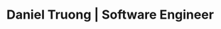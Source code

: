 ---
layout: default
title: Daniel Truong | Software Engineer
description: Hi. I'm excited to see you here. Click below to learn more about me or check out my resume!
aboutmetitle: Developer and Entrepreneur
aboutmecontent: I am a full-time software engineer that has been in the field since 2019. I graduated from University of California, San Diego with a degree in Computer Science in 2022. I love coming up with ideas and building solutions from zero to one that help solve real problems. I've also given talks and workshops helping people learn more about software engineering. 
experience_title: Work Experience
experience_description: My main specializations & interests include API and database development, product engineering, cloud computing and infrastructure. 
work_icons: 
    https://img.icons8.com/color/100/000000/tesla-logo.png: SWE Intern (Winter 2021)
    https://img.icons8.com/color/100/000000/microsoft.png: SWE Intern (Summer 2020 & Spring 2021)
    https://img.icons8.com/color/100/000000/google-logo.png: SWE Intern (Summer 2019)

experience_details: 
    amazon:
        title: Amazon
        logo: assets/images/logos/amazon_logo.png
        details:
            one: Software Engineer (Oct 2022 - Present)
        desc: Working in MCF (Multi-Channel Fulfillment) organizing, helping merchants fulfill orders using Amazon Logistics via Shopify and internal tooling. Also, built Bad Debt detection tools to reduce costs from bad actor merchants.
    hatch:
        title: Nearside (previously Hatch)
        logo: assets/images/logos/hatch.jpg
        details:
            one: Software Engineer (Jun 2021 - Oct 2022)
        desc: Working on improving small businesses banking by working on identity verification, automation pipelines, new incorporation product, and new checking service. 
    microsoft: 
        title: Microsoft (Cloud & AI)
        logo: assets/images/logos/microsoft.png
        details: 
            one: SWE Intern (Summer 2020 & Spring 2021)
        desc: Worked on Microsoft's internal incident management system from June 2020 - September 2020. Created a tagging feature as well as incident automation features for the internal management tool (IcM) using the .NET framework, Angular, Azure CosmosDB, and others. Will be joining the organization again from April - June 2021. 
    tesla:
        title: Tesla (Mobile Robot Engineering)
        logo: assets/images/logos/tesla.png
        details:
            one: Software Engineer Intern (Winter 2021)
        desc: Currently working on Tesla's Mobile Robot Engineering team to focus on teleoperations and live video streaming. 
    google: 
        title: Google (Chrome Admin Enterprise)
        logo: assets/images/logos/google.png
        details: 
            one: Software Engineer (Practicum) Intern (Summer 2019)
        desc: Worked from June 2019 - September 2019 in order to create debugging tools to aid in the launch of the new Google Chrome Admin product. 

projects_title: Projects
projects_description: Here's a list of projects I've worked on
projects: 
    Platter: 
        image: assets/images/logos/platter.png
        description: Worked as CTO, managing team of 7. Creating mobile application that provides marketplace for homecooked meals. Performed extensive user & market research, and worked with designers to optimize user experience. 
        url: https://eatplatter.com
        tech_stack: React Native, Expo, Node.js, Express.js, Firebase Auth, MongoDB, AWS S3

    Schoolhouse Ghana: 
        image: assets/images/logos/global_ties.png
        description: Served as Software Team Lead, managing 5 team members,, developing software system for students in Ghana to get constant access to school resources, despite lack of internet accessibility. 
        url: https://github.com/UCSD-Global-TIES
        tech_stack: React, MongoDB, Node.js, Express.js, Raspberry PI

    coviddaily.info: 
        image: assets/images/logos/covid.png
        description: Created a full-stack web application tracking COVID stats as well as news articles for any region in the world. Leverages data through worldometer.
        url: http://coviddaily.info/
        tech_stack: React, Typescript, Python, Flask, Web Scraping (BeautifulSoup)

    Don't Back Out: 
        image: assets/images/logos/dbo.png
        description: IOT slouch detector device & mobile application which helps users fix their bad habits of bad posture. Mainly worked on creating the mobile application interface and connecting the software with the hardware. 
        url: https://www.youtube.com/watch?v=FBeKVBKQoDQ&feature=youtu.be&ab_channel=DanielTruong
        tech_stack: Android, Android Studio, Java, Arduino, C, Bluetooth
---